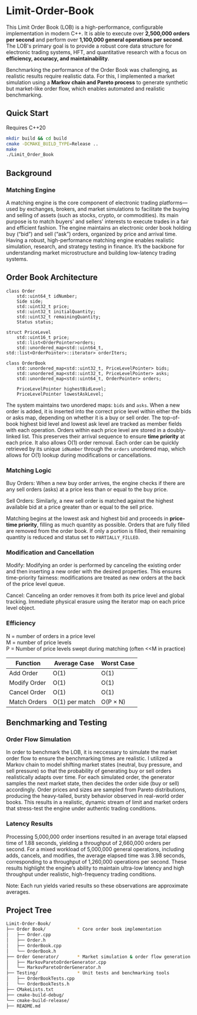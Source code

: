 # Limit-Order-Book
This Limit Order Book (LOB) is a high-performance, configurable implementation in modern C++. It is able to execute over **2,500,000 orders per second** and perform over **1,100,000 general operations per second**. The LOB's primary goal is to provide a robust core data structure for electronic trading systems, HFT, and quantitative research with a focus on **efficiency, accuracy, and maintainability**.

Benchmarking the performance of the Order Book was challenging, as realistic results require realistic data. For this, I implemented a market simulation using a **Markov chain and Pareto process** to generate synthetic but market-like order flow, which enables automated and realistic benchmarking.

## Quick Start
Requires C++20
```sh
mkdir build && cd build
cmake -DCMAKE_BUILD_TYPE=Release ..
make
./Limit_Order_Book
```

## Background
### Matching Engine
A matching engine is the core component of electronic trading platforms—used by exchanges, brokers, and market simulations to facilitate the buying and selling of assets (such as stocks, crypto, or commodities). Its main purpose is to match buyers' and sellers' interests to execute trades in a fair and efficient fashion. The engine maintains an electronic order book holding buy (“bid”) and sell (“ask”) orders, organized by price and arrival time. Having a robust, high-performance matching engine enables realistic simulation, research, and strategy testing in finance. It’s the backbone for understanding market microstructure and building low-latency trading systems.

## Order Book Architecture
```
class Order
    std::uint64_t idNumber;
    Side side;
    std::uint32_t price;
    std::uint32_t initialQuantity;
    std::uint32_t remainingQuantity;
    Status status;

struct PriceLevel
    std::uint16_t price;
    std::list<OrderPointer>orders;
    std::unordered_map<std::uint64_t, std::list<OrderPointer>::iterator> orderIters;

class OrderBook
    std::unordered_map<std::uint32_t, PriceLevelPointer> bids;
    std::unordered_map<std::uint32_t, PriceLevelPointer> asks;
    std::unordered_map<std::uint64_t, OrderPointer> orders;

    PriceLevelPointer highestBidLevel;
    PriceLevelPointer lowestAskLevel;
```

The system maintains two unordered maps: ```bids``` and ```asks```. When a new order is added, it is inserted into the correct price level within either the bids or asks map, depending on whether it is a buy or sell order. The top-of-book highest bid level and lowest ask level are tracked as member fields with each operation. Orders within each price level are stored in a doubly-linked list. This preserves their arrival sequence to ensure **time priority** at each price. It also allows O(1) order removal. Each order can be quickly retrieved by its unique ```idNumber``` through the ```orders``` unordered map, which allows for O(1) lookup during modifications or cancellations.

### Matching Logic
Buy Orders: When a new buy order arrives, the engine checks if there are any sell orders (asks) at a price less than or equal to the buy price.

Sell Orders: Similarly, a new sell order is matched against the highest available bid at a price greater than or equal to the sell price.

Matching begins at the lowest ask and highest bid and proceeds in **price-time priority**, filling as much quantity as possible. Orders that are fully filled are removed from the order book. If only a portion is filled, their remaining quantity is reduced and status set to ```PARTIALLY_FILLED```.

### Modification and Cancellation
Modify: Modifying an order is performed by canceling the existing order and then inserting a new order with the desired properties. This ensures time-priority fairness: modifications are treated as new orders at the back of the price level queue.

Cancel: Canceling an order removes it from both its price level and global tracking. Immediate physical erasure using the iterator map on each price level object.

### Efficiency
N = number of orders in a price level\
M = number of price levels\
P = Number of price levels swept during matching (often <<M in practice)

| Function                   | Average Case    | Worst Case      |
| -------------------------- | --------------- | --------------- |
| Add Order                  | O(1)            | O(1)            |
| Modify Order               | O(1)            | O(1)            |
| Cancel Order               | O(1)            | O(1)            |
| Match Orders               | O(1) per match  | O(P × N)        |


## Benchmarking and Testing
### Order Flow Simulation
In order to benchmark the LOB, it is neccessary to simulate the market order flow to ensure the benchmarking times are realistic. I utilized a Markov chain to model shifting market states (neutral, buy pressure, and sell pressure) so that the probability of generating buy or sell orders realistically adapts over time. For each simulated order, the generator samples the next market state, then decides the order side (buy or sell) accordingly. Order prices and sizes are sampled from Pareto distributions, producing the heavy-tailed, bursty behavior observed in real-world order books. This results in a realistic, dynamic stream of limit and market orders that stress-test the engine under authentic trading conditions.

### Latency Results
Processing 5,000,000 order insertions resulted in an average total elapsed time of 1.88 seconds, yielding a throughput of 2,660,000 orders per second. For a mixed workload of 5,000,000 general operations, including adds, cancels, and modifies, the average elapsed time was 3.98 seconds, corresponding to a throughput of 1,260,000 operations per second. These results highlight the engine’s ability to maintain ultra-low latency and high throughput under realistic, high-frequency trading conditions.

Note: Each run yields varied results so these observations are approximate averages.

## Project Tree
```bash
Limit-Order-Book/
├── Order Book/            * Core order book implementation
│   ├── Order.cpp
│   ├── Order.h
│   ├── OrderBook.cpp
│   └── OrderBook.h
├── Order Generator/       * Market simulation & order flow generation
│   ├── MarkovParetoOrderGenerator.cpp
│   └── MarkovParetoOrderGenerator.h
├── Testing/               * Unit tests and benchmarking tools
│   ├── OrderBookTests.cpp
│   └── OrderBookTests.h
├── CMakeLists.txt
├── cmake-build-debug/
└── cmake-build-release/
├── README.md
```





